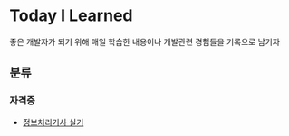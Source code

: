 # Today I Learned

좋은 개발자가 되기 위해 매일 학습한 내용이나 개발관련 경험들을 기록으로 남기자


## 분류

### 자격증

-   [정보처리기사 실기](cert/README.md)